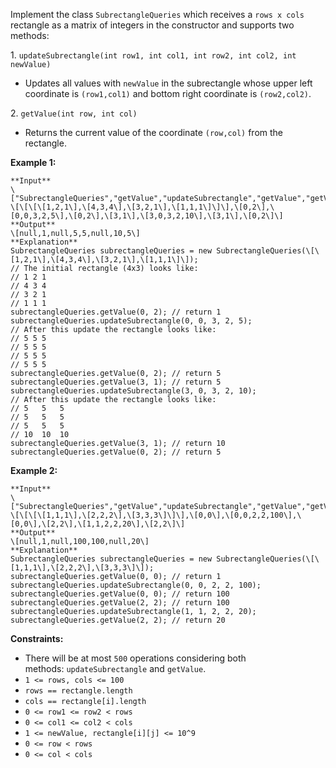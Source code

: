 Implement the class `SubrectangleQueries` which receives a `rows x cols` rectangle as a matrix of integers in the constructor and supports two methods:

1. `updateSubrectangle(int row1, int col1, int row2, int col2, int newValue)`

*   Updates all values with `newValue` in the subrectangle whose upper left coordinate is `(row1,col1)` and bottom right coordinate is `(row2,col2)`.

2. `getValue(int row, int col)`

*   Returns the current value of the coordinate `(row,col)` from the rectangle.

**Example 1:**

```
**Input**
\["SubrectangleQueries","getValue","updateSubrectangle","getValue","getValue","updateSubrectangle","getValue","getValue"\]
\[\[\[\[1,2,1\],\[4,3,4\],\[3,2,1\],\[1,1,1\]\]\],\[0,2\],\[0,0,3,2,5\],\[0,2\],\[3,1\],\[3,0,3,2,10\],\[3,1\],\[0,2\]\]
**Output**
\[null,1,null,5,5,null,10,5\]
**Explanation**
SubrectangleQueries subrectangleQueries = new SubrectangleQueries(\[\[1,2,1\],\[4,3,4\],\[3,2,1\],\[1,1,1\]\]);  
// The initial rectangle (4x3) looks like:
// 1 2 1
// 4 3 4
// 3 2 1
// 1 1 1
subrectangleQueries.getValue(0, 2); // return 1
subrectangleQueries.updateSubrectangle(0, 0, 3, 2, 5);
// After this update the rectangle looks like:
// 5 5 5
// 5 5 5
// 5 5 5
// 5 5 5 
subrectangleQueries.getValue(0, 2); // return 5
subrectangleQueries.getValue(3, 1); // return 5
subrectangleQueries.updateSubrectangle(3, 0, 3, 2, 10);
// After this update the rectangle looks like:
// 5   5   5
// 5   5   5
// 5   5   5
// 10  10  10 
subrectangleQueries.getValue(3, 1); // return 10
subrectangleQueries.getValue(0, 2); // return 5
```

**Example 2:**

```
**Input**
\["SubrectangleQueries","getValue","updateSubrectangle","getValue","getValue","updateSubrectangle","getValue"\]
\[\[\[\[1,1,1\],\[2,2,2\],\[3,3,3\]\]\],\[0,0\],\[0,0,2,2,100\],\[0,0\],\[2,2\],\[1,1,2,2,20\],\[2,2\]\]
**Output**
\[null,1,null,100,100,null,20\]
**Explanation**
SubrectangleQueries subrectangleQueries = new SubrectangleQueries(\[\[1,1,1\],\[2,2,2\],\[3,3,3\]\]);
subrectangleQueries.getValue(0, 0); // return 1
subrectangleQueries.updateSubrectangle(0, 0, 2, 2, 100);
subrectangleQueries.getValue(0, 0); // return 100
subrectangleQueries.getValue(2, 2); // return 100
subrectangleQueries.updateSubrectangle(1, 1, 2, 2, 20);
subrectangleQueries.getValue(2, 2); // return 20
```

**Constraints:**

*   There will be at most `500` operations considering both methods: `updateSubrectangle` and `getValue`.
*   `1 <= rows, cols <= 100`
*   `rows == rectangle.length`
*   `cols == rectangle[i].length`
*   `0 <= row1 <= row2 < rows`
*   `0 <= col1 <= col2 < cols`
*   `1 <= newValue, rectangle[i][j] <= 10^9`
*   `0 <= row < rows`
*   `0 <= col < cols`